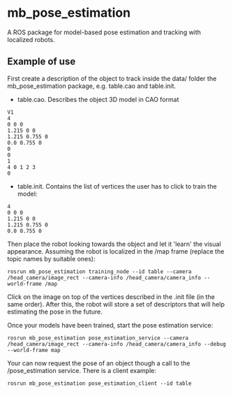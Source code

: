 mb_pose_estimation
==================

A ROS package for model-based pose estimation and tracking with localized robots.

## Example of use

First create a description of the object to track inside the data/ folder the mb_pose_estimation package, e.g. table.cao and table.init. 

* table.cao. Describes the object 3D model in CAO format
```
V1
4
0 0 0
1.215 0 0
1.215 0.755 0
0.0 0.755 0
0
0
1
4 0 1 2 3
0

```

* table.init. Contains the list of vertices the user has to click to train the model:

```
4
0 0 0
1.215 0 0
1.215 0.755 0
0.0 0.755 0

```

Then place the robot looking towards the object and let it 'learn' the visual appearance. Assuming the robot is localized in the /map frame (replace the topic names by suitable ones):

```
rosrun mb_pose_estimation training_node --id table --camera /head_camera/image_rect --camera-info /head_camera/camera_info --world-frame /map
```

Click on the image on top of the vertices described in the .init file (in the same order). After this, the robot will store a set of descriptors that will help estimating the pose in the future.

Once your models have been trained, start the pose estimation service:

```
rosrun mb_pose_estimation pose_estimation_service --camera /head_camera/image_rect --camera-info /head_camera/camera_info --debug --world-frame map
```

Your can now request the pose of an object though a call to the /pose_estimation service. There is a client example:

```
rosrun mb_pose_estimation pose_estimation_client --id table
```
